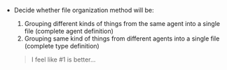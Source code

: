 - Decide whether file organization method will be:
  1. Grouping different kinds of things from the same agent into a single file (complete agent definition)
  2. Grouping same kind of things from different agents into a single file (complete type definition)

  > I feel like #1 is better...
